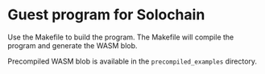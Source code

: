# Guest program for Solochain

Use the Makefile to build the program. The Makefile will compile the program and generate the WASM blob.

Precompiled WASM blob is available in the `precompiled_examples` directory.
